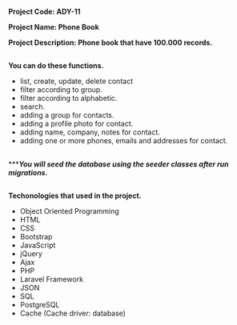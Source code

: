 
**Project Code: ADY-11**

**Project Name: Phone Book**

**Project Description: Phone book that have 100.000 records.**

##

**You can do these functions.**

- list, create, update, delete contact
- filter according to group.
- filter according to alphabetic.
- search.
- adding a group for contacts.
- adding a profile photo for contact.
- adding name, company, notes for contact.
- adding one or more phones, emails and addresses for contact.

##

***_**You will seed the database using the seeder classes after run migrations.**_

##

**Techonologies that used in the project.**

- Object Oriented Programming
- HTML
- CSS
- Bootstrap
- JavaScript
- jQuery
- Ajax
- PHP
- Laravel Framework
- JSON
- SQL
- PostgreSQL
- Cache (Cache driver: database)
